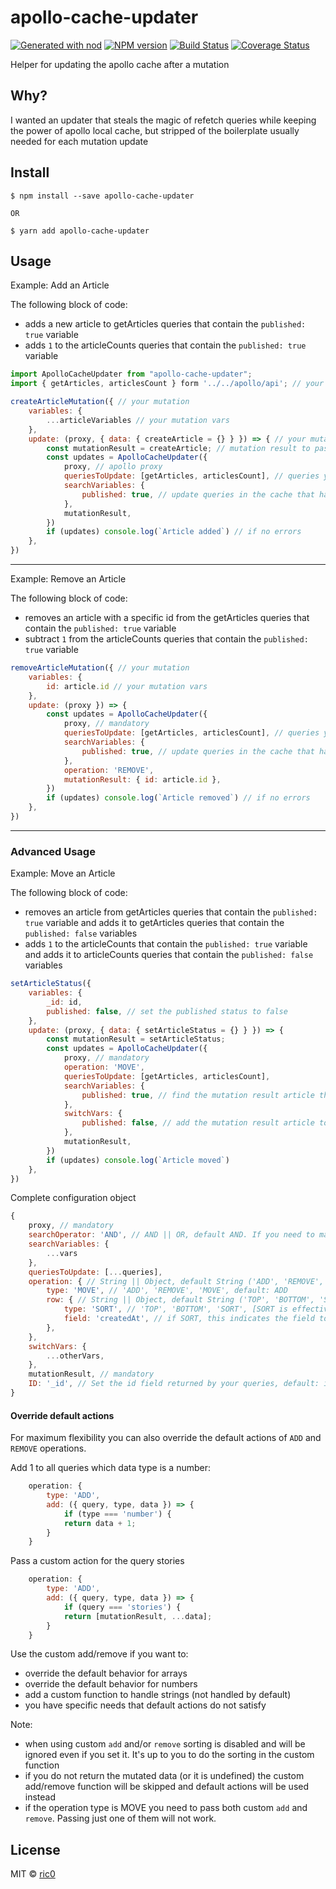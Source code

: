 # apollo-cache-updater

[![Generated with nod](https://img.shields.io/badge/generator-nod-2196F3.svg?style=flat-square)](https://github.com/diegohaz/nod)
[![NPM version](https://img.shields.io/npm/v/apollo-cache-updater.svg?style=flat-square)](https://npmjs.org/package/apollo-cache-updater)
[![Build Status](https://img.shields.io/travis/ecerroni/apollo-cache-updater/master.svg?style=flat-square)](https://travis-ci.org/ecerroni/apollo-cache-updater) [![Coverage Status](https://img.shields.io/codecov/c/github/ecerroni/apollo-cache-updater/master.svg?style=flat-square)](https://codecov.io/gh/ecerroni/apollo-cache-updater/branch/master)

Helper for updating the apollo cache after a mutation

## Why?
I wanted an updater that steals the magic of refetch queries while keeping the power of apollo local cache, but stripped of the boilerplate usually needed for each mutation update

## Install

    $ npm install --save apollo-cache-updater

    OR 

    $ yarn add apollo-cache-updater

## Usage

Example: Add an Article

The following block of code:
- adds a new article to getArticles queries that contain the `published: true` variable
- adds `1` to the articleCounts queries that contain the `published: true` variable
```js
import ApolloCacheUpdater from "apollo-cache-updater";
import { getArticles, articlesCount } form '../../apollo/api'; // your apollo queries

createArticleMutation({ // your mutation
    variables: {
        ...articleVariables // your mutation vars
    },
    update: (proxy, { data: { createArticle = {} } }) => { // your mutation response        
        const mutationResult = createArticle; // mutation result to pass into the updater
        const updates = ApolloCacheUpdater({
            proxy, // apollo proxy
            queriesToUpdate: [getArticles, articlesCount], // queries you want to automatically update
            searchVariables: {
                published: true, // update queries in the cache that have these vars
            },
            mutationResult,
        })
        if (updates) console.log(`Article added`) // if no errors
    },
})
```
<hr />

Example: Remove an Article

The following block of code:
- removes an article with a specific id from the getArticles queries that contain the `published: true` variable
- subtract `1` from the articleCounts queries that contain the `published: true` variable
```js
removeArticleMutation({ // your mutation
    variables: {
        id: article.id // your mutation vars
    },
    update: (proxy }) => {
        const updates = ApolloCacheUpdater({
            proxy, // mandatory
            queriesToUpdate: [getArticles, articlesCount], // queries you want to automatically update
            searchVariables: {
                published: true, // update queries in the cache that have these vars
            },
            operation: 'REMOVE',
            mutationResult: { id: article.id },
        })
        if (updates) console.log(`Article removed`) // if no errors
    },
})
```
<hr />

### Advanced Usage

Example: Move an Article

The following block of code:
- removes an article from getArticles queries that contain the `published: true` variable and adds it to getArticles queries that contain the `published: false` variables
- adds `1` to the articleCounts that contain the `published: true` variable and adds it to articleCounts queries that contain the `published: false` variables
```js
setArticleStatus({
    variables: {
        _id: id,
        published: false, // set the published status to false
    },
    update: (proxy, { data: { setArticleStatus = {} } }) => {    
        const mutationResult = setArticleStatus;
        const updates = ApolloCacheUpdater({
            proxy, // mandatory
            operation: 'MOVE',
            queriesToUpdate: [getArticles, articlesCount],
            searchVariables: {
                published: true, // find the mutation result article that in the cache is still part of the queries with published = true and remove it
            },
            switchVars: {
                published: false, // add the mutation result article to the queries that in the cache were invoked with published = false, if any
            },
            mutationResult,
        })
        if (updates) console.log(`Article moved`)
    },
})
```

Complete configuration object
```js
{
    proxy, // mandatory
    searchOperator: 'AND', // AND || OR, default AND. If you need to match all searchVariables or just one at least
    searchVariables: {
        ...vars
    },
    queriesToUpdate: [...queries],
    operation: { // String || Object, default String ('ADD', 'REMOVE', 'MOVE', default: 'ADD')
        type: 'MOVE', // 'ADD', 'REMOVE', 'MOVE', default: ADD
        row: { // String || Object, default String ('TOP', 'BOTTOM', 'SORT', default: TOP)
            type: 'SORT', // 'TOP', 'BOTTOM', 'SORT', [SORT is effective only for ADD and MOVE], default: TOP
            field: 'createdAt', // if SORT, this indicates the field to be sorted
        },
    },
    switchVars: {
        ...otherVars,
    },
    mutationResult, // mandatory
    ID: '_id', // Set the id field returned by your queries, default: id
}
````

#### Override default actions

For maximum flexibility you can also override the default actions of `ADD` and `REMOVE` operations.

Add 1 to all queries which data type is a number:

```js
    operation: {
        type: 'ADD',
        add: ({ query, type, data }) => {
            if (type === 'number') {
            return data + 1;
        }
    }
```

Pass a custom action for the query stories
```js
    operation: {
        type: 'ADD',
        add: ({ query, type, data }) => {
            if (query === 'stories') {
            return [mutationResult, ...data];
        }
    }
```

Use the custom add/remove if you want to:
- override the default behavior for arrays
- override the default behavior for numbers
- add a custom function to handle strings (not handled by default)
- you have specific needs that default actions do not satisfy


Note:
- when using custom `add` and/or `remove` sorting is disabled and will be ignored even if you set it. It's up to you to do the sorting in the custom function
- if you do not return the mutated data (or it is undefined) the custom add/remove function will be skipped and default actions will be used instead
- if the operation type is MOVE you need to pass both custom  `add` and `remove`. Passing just one of them will not work.


## License

MIT © [ric0](https://github.com/ecerroni)
